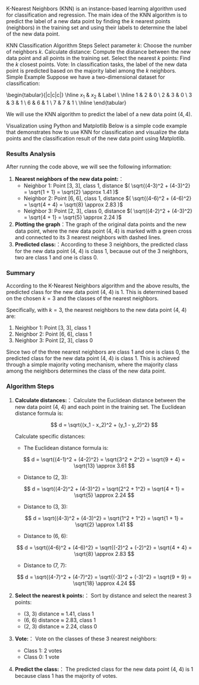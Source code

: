 K-Nearest Neighbors (KNN) is an instance-based learning algorithm used for classification and regression. The main idea of the KNN algorithm is to predict the label of a new data point by finding the $k$ nearest points (neighbors) in the training set and using their labels to determine the label of the new data point.

KNN Classification Algorithm Steps
Select parameter $k$: Choose the number of neighbors $k$.
Calculate distance: Compute the distance between the new data point and all points in the training set.
Select the nearest $k$ points: Find the $k$ closest points.
Vote: In classification tasks, the label of the new data point is predicted based on the majority label among the $k$ neighbors.
Simple Example
Suppose we have a two-dimensional dataset for classification:

\begin{tabular}{|c|c|c|}
\hline
$x_1$ & $x_2$ & Label \\
\hline
1 & 2 & 0 \\
2 & 3 & 0 \\
3 & 3 & 1 \\
6 & 6 & 1 \\
7 & 7 & 1 \\
\hline
\end{tabular}



We will use the KNN algorithm to predict the label of a new data point $(4,4)$.

Visualization using Python and Matplotlib
Below is a simple code example that demonstrates how to use KNN for classification and visualize the data points and the classification result of the new data point using Matplotlib.



### Results Analysis

After running the code above, we will see the following information:

1. **Nearest neighbors of the new data point:**：
    - Neighbor 1: Point [3, 3], class 1, distance $( \sqrt{(4-3)^2 + (4-3)^2} = \sqrt{1 + 1} = \sqrt{2} \approx 1.41 )$
    - Neighbor 2: Point [6, 6], class 1, distance $( \sqrt{(4-6)^2 + (4-6)^2} = \sqrt{4 + 4} = \sqrt{8} \approx 2.83 )$
    - Neighbor 3: Point [2, 3], class 0, distance $( \sqrt{(4-2)^2 + (4-3)^2} = \sqrt{4 + 1} = \sqrt{5} \approx 2.24 )$
2. **Plotting the graph**：The graph of the original data points and the new data point, where the new data point (4, 4) is marked with a green cross and connected to its 3 nearest neighbors with dashed lines.
3. **Predicted class:**：According to these 3 neighbors, the predicted class for the new data point (4, 4) is class 1, because out of the 3 neighbors, two are class 1 and one is class 0.

### Summary

According to the K-Nearest Neighbors algorithm and the above results, the predicted class for the new data point (4, 4) is 1. This is determined based on the chosen $k = 3$ and the classes of the nearest neighbors.


Specifically, with $k = 3$, the nearest neighbors to the new data point (4, 4) are:
1. Neighbor 1: Point [3, 3], class 1
2. Neighbor 2: Point [6, 6], class 1
3. Neighbor 3: Point [2, 3], class 0

Since two of the three nearest neighbors are class 1 and one is class 0, the predicted class for the new data point (4, 4) is class 1. This is achieved through a simple majority voting mechanism, where the majority class among the neighbors determines the class of the new data point.

### Algorithm Steps

1. **Calculate distances:**：
Calculate the Euclidean distance between the new data point (4, 4) and each point in the training set.
    The Euclidean distance formula is:
   
    
    $$
    d = \sqrt{(x_1 - x_2)^2 + (y_1 - y_2)^2}
    $$
    
    Calculate specific distances:
    
    - The Euclidean distance formula is:
    
    $$
    d = \sqrt{(4-1)^2 + (4-2)^2} = \sqrt{3^2 + 2^2} = \sqrt{9 + 4} = \sqrt{13} \approx 3.61
    $$
    
    - Distance to (2, 3):
    
    $$
    d = \sqrt{(4-2)^2 + (4-3)^2} = \sqrt{2^2 + 1^2} = \sqrt{4 + 1} = \sqrt{5} \approx 2.24
    $$
    
    - Distance to (3, 3):
    
    $$
    d = \sqrt{(4-3)^2 + (4-3)^2} = \sqrt{1^2 + 1^2} = \sqrt{1 + 1} = \sqrt{2} \approx 1.41
    $$
    
    - Distance to (6, 6):
    
    $$
    d = \sqrt{(4-6)^2 + (4-6)^2} = \sqrt{(-2)^2 + (-2)^2} = \sqrt{4 + 4} = \sqrt{8} \approx 2.83
    $$
    
    - Distance to (7, 7):
    
    $$
    d = \sqrt{(4-7)^2 + (4-7)^2} = \sqrt{(-3)^2 + (-3)^2} = \sqrt{9 + 9} = \sqrt{18} \approx 4.24
    $$
    
2. **Select the nearest k points:**：
Sort by distance and select the nearest 3 points:
    - (3, 3) distance ≈ 1.41, class 1
    - (6, 6) distance ≈ 2.83, class 1
    - (2, 3) distance ≈ 2.24, class 0
3. **Vote:**：
Vote on the classes of these 3 nearest neighbors:
    - Class 1: 2 votes
    - Class 0: 1 vote
4. **Predict the class:**：
The predicted class for the new data point (4, 4) is 1 because class 1 has the majority of votes.











